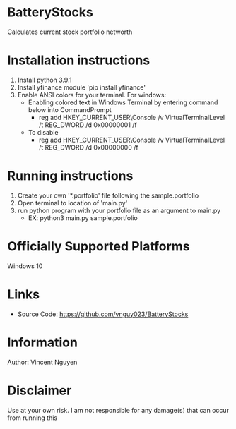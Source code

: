 # BatteryStocks

Calculates current stock portfolio networth

# Installation instructions

1) Install python 3.9.1
2) Install yfinance module 'pip install yfinance'
3) Enable ANSI colors for your terminal. For windows:
   - Enabling colored text in Windows Terminal by entering command below into CommandPrompt
     - reg add HKEY_CURRENT_USER\Console /v VirtualTerminalLevel /t REG_DWORD /d 0x00000001 /f
   - To disable
     - reg add HKEY_CURRENT_USER\Console /v VirtualTerminalLevel /t REG_DWORD /d 0x00000000 /f

# Running instructions

1) Create your own '*.portfolio' file following the sample.portfolio
2) Open terminal to location of 'main.py'
3) run python program with your portfolio file as an argument to main.py
   - EX: python3 main.py sample.portfolio


# Officially Supported Platforms

Windows 10

# Links

- Source Code: https://github.com/vnguy023/BatteryStocks

# Information
    
Author: Vincent Nguyen

# Disclaimer

Use at your own risk. I am not responsible for any damage(s) that can occur from running this